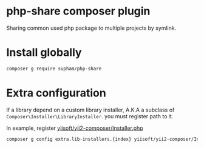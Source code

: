 # php-share composer plugin
Sharing common used php package to multiple projects by symlink.

# Install globally
~~~bash
composer g require supham/php-share
~~~

# Extra configuration
If a library depend on a custom library installer, A.K.A a subclass of `Composer\Installer\LibraryInstaller`. you must register path to it.

In example, register [yiisoft/yii2-composer/Installer.php](https://github.com/yiisoft/yii2-composer/blob/64670b37a78f94ebf584405e676a6c88fc6b0d4a/Installer.php)
~~~bash
composer g config extra.lib-installers.{index} yiisoft/yii2-composer/Installer.php
~~~
